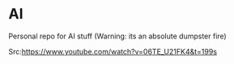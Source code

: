 # AI
Personal repo for AI stuff (Warning: its an absolute dumpster fire)

Src:https://www.youtube.com/watch?v=06TE_U21FK4&t=199s
